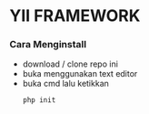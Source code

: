 # YII FRAMEWORK

### Cara Menginstall
* download / clone repo ini
* buka menggunakan text editor
* buka cmd lalu ketikkan
  ```
  php init
  ```
